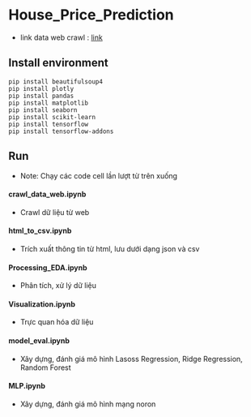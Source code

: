 # **House_Price_Prediction**

- link data web crawl : [link](https://husteduvn-my.sharepoint.com/:f:/g/personal/phong_dq183604_sis_hust_edu_vn/EvsPDXhMKzxAmx0NEEKfuNwBs4gGoHVmLtY4B4qLm3HtKw?e=nVPiGz)

## **Install environment**

```
pip install beautifulsoup4
pip install plotly
pip install pandas
pip install matplotlib
pip install seaborn
pip install scikit-learn
pip install tensorflow
pip install tensorflow-addons
```

## **Run**
- Note: Chạy các code cell lần lượt từ trên xuống

#### **crawl_data_web.ipynb**
- Crawl dữ liệu từ web


#### **html_to_csv.ipynb**
- Trích xuất thông tin từ html, lưu dưới dạng json và csv


#### **Processing_EDA.ipynb**
- Phân tích, xử lý dữ liệu

#### **Visualization.ipynb**
- Trực quan hóa dữ liệu

#### **model_eval.ipynb**
- Xây dựng, đánh giá mô hình Lasoss Regression, Ridge Regression, Random Forest

#### **MLP.ipynb**
- Xây dựng, đánh giá mô hình mạng noron




